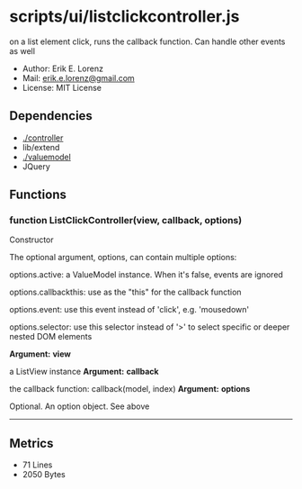 # scripts/ui/listclickcontroller.js


on a list element click, runs the callback function. Can handle other events
as well

* Author: Erik E. Lorenz 
* Mail: <erik.e.lorenz@gmail.com>
* License: MIT License


## Dependencies

* <a href="./controller.html">./controller</a>
* lib/extend
* <a href="./valuemodel.html">./valuemodel</a>
* JQuery


## Functions

###   function ListClickController(view, callback, options)
Constructor

The optional argument, options, can contain multiple options:


options.active: a ValueModel instance. When it's false, events are ignored

options.callbackthis: use as the "this" for the callback function

options.event: use this event instead of 'click', e.g. 'mousedown'

options.selector: use this selector instead of '>' to select specific or
deeper nested DOM elements


**Argument:** **view**

a ListView instance
**Argument:** **callback**

the callback function: callback(model, index)
**Argument:** **options**

Optional. An option object. See above

---

## Metrics

* 71 Lines
* 2050 Bytes

